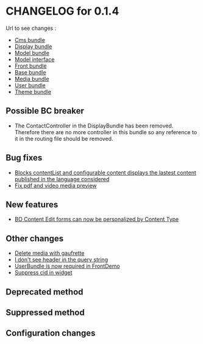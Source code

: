 # CHANGELOG for 0.1.4

Url to see changes : 

 - [Cms bundle](https://github.com/open-orchestra/open-orchestra-cms-bundle/compare/v0.1.3...v0.1.4)
 - [Display bundle](https://github.com/open-orchestra/open-orchestra-display-bundle/compare/v0.1.3...v0.1.4)
 - [Model bundle](https://github.com/open-orchestra/open-orchestra-model-bundle/compare/v0.1.3...v0.1.4)
 - [Model interface](https://github.com/open-orchestra/open-orchestra-model-interface/compare/v0.1.3...v0.1.4)
 - [Front bundle](https://github.com/open-orchestra/open-orchestra-front-bundle/compare/v0.1.3...v0.1.4)
 - [Base bundle](https://github.com/open-orchestra/open-orchestra-base-bundle/compare/v0.1.3...v0.1.4)
 - [Media bundle](https://github.com/open-orchestra/open-orchestra-media-bundle/compare/v0.1.3...v0.1.4)
 - [User bundle](https://github.com/open-orchestra/open-orchestra-user-bundle/compare/v0.1.3...v0.1.4)
 - [Theme bundle](https://github.com/open-orchestra/open-orchestra-theme-bundle/compare/v0.1.3...v0.1.4)

## Possible BC breaker
- The ContactController in the DisplayBundle has been removed. Therefore there are no more controller in
  this bundle so any reference to it in the routing file should be removed.

## Bug fixes
- [Blocks contentList and configurable content displays the lastest content published in the language considered](https://trello.com/c/soVPYDii/763-2-etq-ufront-lorsque-je-liste-les-contents-je-ne-prends-que-les-derniers-content-publie-dans-la-langue-considere)
- [Fix pdf and video media preview](https://trello.com/c/Nl6I3Eej/818-2-dans-la-mediatheque-il-n-y-a-pas-la-preview-des-pdf-et-les-noms-de-fichiers-longs-depassent-du-cadre)

## New features
- [BO Content Edit forms can now be personalized by Content Type](https://trello.com/c/m5DCUGSd/769-2-psa-caen-possibilite-de-personnalisation-du-template-d-affichage-d-un-formulaire-de-contenu)

## Other changes
- [Delete media with gaufrette](https://trello.com/c/2gS8iiT4/732-check-lors-de-la-suppression-d-un-media-est-ce-que-gaufrette-fait-une-action-de-delete-sur-le-repertoire-distant)
- [I don't see header in the query string](https://trello.com/c/GVlPZ9Md/719-1-etq-ufront-je-ne-vois-pas-de-header-dans-la-querystring)
- [UserBundle is now required in FrontDemo](https://trello.com/c/mez7LKvJ/791-0-5-les-fixtures-du-model-bundle-creent-une-page-avec-un-bloc-login-mais-il-n-y-a-pas-de-strategie-login-dans-le-projet-front-de)
- [Suppress cid in widget](https://trello.com/c/yeVDAiug/646-3-suppression-des-cid-sur-le-modele-du-tableview)

## Deprecated method


## Suppressed method

## Configuration changes
